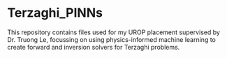 # Terzaghi_PINNs
 This repository contains files used for my UROP placement supervised by Dr. Truong Le, focussing on using physics-informed machine learning to create forward and inversion solvers for Terzaghi problems.
